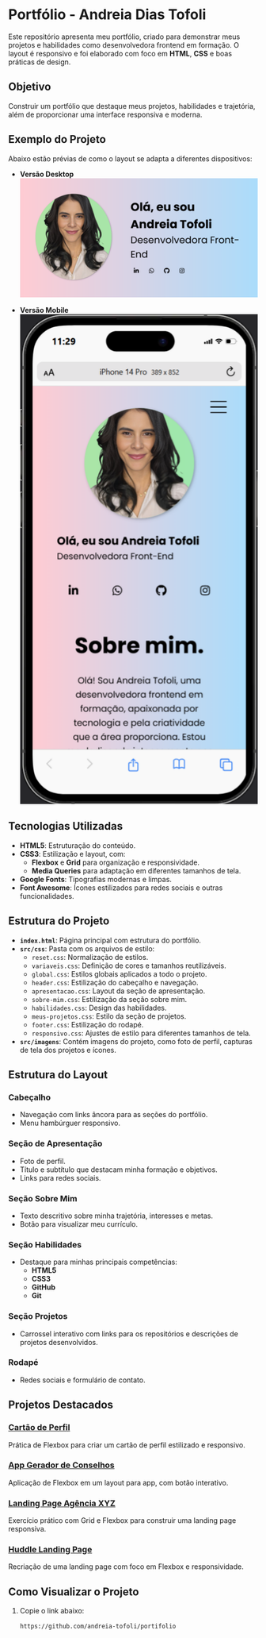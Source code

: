 # Portfólio - Andreia Dias Tofoli

Este repositório apresenta meu portfólio, criado para demonstrar meus projetos e habilidades como desenvolvedora frontend em formação. O layout é responsivo e foi elaborado com foco em **HTML**, **CSS** e boas práticas de design.

## Objetivo
Construir um portfólio que destaque meus projetos, habilidades e trajetória, além de proporcionar uma interface responsiva e moderna.

## Exemplo do Projeto
Abaixo estão prévias de como o layout se adapta a diferentes dispositivos:

- **Versão Desktop**  
  ![Versão Desktop](src/imagens/versao-desktop.png)

- **Versão Mobile**  
  ![Versão Mobile](src/imagens/versao-mobile.png)

## Tecnologias Utilizadas
- **HTML5**: Estruturação do conteúdo.
- **CSS3**: Estilização e layout, com:
  - **Flexbox** e **Grid** para organização e responsividade.
  - **Media Queries** para adaptação em diferentes tamanhos de tela.
- **Google Fonts**: Tipografias modernas e limpas.
- **Font Awesome**: Ícones estilizados para redes sociais e outras funcionalidades.

## Estrutura do Projeto
- **`index.html`**: Página principal com estrutura do portfólio.
- **`src/css`**: Pasta com os arquivos de estilo:
  - `reset.css`: Normalização de estilos.
  - `variaveis.css`: Definição de cores e tamanhos reutilizáveis.
  - `global.css`: Estilos globais aplicados a todo o projeto.
  - `header.css`: Estilização do cabeçalho e navegação.
  - `apresentacao.css`: Layout da seção de apresentação.
  - `sobre-mim.css`: Estilização da seção sobre mim.
  - `habilidades.css`: Design das habilidades.
  - `meus-projetos.css`: Estilo da seção de projetos.
  - `footer.css`: Estilização do rodapé.
  - `responsivo.css`: Ajustes de estilo para diferentes tamanhos de tela.
- **`src/imagens`**: Contém imagens do projeto, como foto de perfil, capturas de tela dos projetos e ícones.

## Estrutura do Layout
### **Cabeçalho**
- Navegação com links âncora para as seções do portfólio.
- Menu hambúrguer responsivo.

### **Seção de Apresentação**
- Foto de perfil.
- Título e subtítulo que destacam minha formação e objetivos.
- Links para redes sociais.

### **Seção Sobre Mim**
- Texto descritivo sobre minha trajetória, interesses e metas.
- Botão para visualizar meu currículo.

### **Seção Habilidades**
- Destaque para minhas principais competências:
  - **HTML5**
  - **CSS3**
  - **GitHub**
  - **Git**

### **Seção Projetos**
- Carrossel interativo com links para os repositórios e descrições de projetos desenvolvidos.

### **Rodapé**
- Redes sociais e formulário de contato.

## Projetos Destacados
### [Cartão de Perfil](https://github.com/andreia-tofoli/aula-cartao-perfil)
Prática de Flexbox para criar um cartão de perfil estilizado e responsivo.

### [App Gerador de Conselhos](https://github.com/andreia-tofoli/app-gerador-conselhos)
Aplicação de Flexbox em um layout para app, com botão interativo.

### [Landing Page Agência XYZ](https://github.com/andreia-tofoli/exercicio-landing-page)
Exercício prático com Grid e Flexbox para construir uma landing page responsiva.

### [Huddle Landing Page](https://github.com/andreia-tofoli/projeto-huddle)
Recriação de uma landing page com foco em Flexbox e responsividade.

## Como Visualizar o Projeto
1. Copie o link abaixo:
   ```bash
   https://github.com/andreia-tofoli/portifolio

